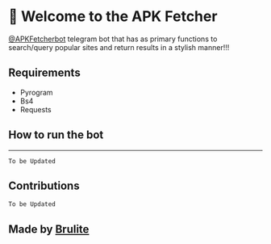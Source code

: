 🤖 Welcome to the APK Fetcher
==================================

[@APKFetcherbot](https://t.me/APKFetcherbot) telegram bot that has as primary functions to search/query popular sites and return results in a stylish manner!!!



Requirements
-------
- Pyrogram
- Bs4
- Requests

## How to run the bot
----------------------

 `To be Updated` 


Contributions
------------

 `To be Updated` 

Made by [Brulite](https://github.com/brulite/)
-------------------



